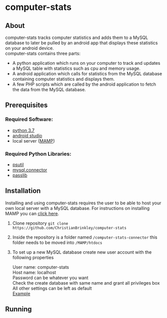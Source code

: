 # computer-stats

## About
computer-stats tracks computer statistics and adds them to a MySQL database to later be pulled by an android app that displays these statistics on your android device.   
computer-stats contains three parts: 
- A python application which runs on your computer to track and updates a MySQL table with statistics such as cpu and memory usage.
- A android application which calls for statistics from the MySQL database containing computer statistics and displays them.
- A few PHP scripts which are called by the android application to fetch the data from the MySQL database.

## Prerequisites

### Required Software:
- [python 3.7](https://www.python.org/downloads/release/python-370/)
- [android studio](https://developer.android.com/studio/)
- local server ([MAMP](https://www.mamp.info/en/))

### Required Python Libraries:
- [psutil](https://psutil.readthedocs.io/en/latest/)
- [mysql.connector](https://dev.mysql.com/doc/connector-python/en/)
- [passlib](https://passlib.readthedocs.io/en/stable/)

## Installation
Installing and using computer-stats requires the user to be able to host your own local server with a MySQL database. For instructions on installing MAMP you can [click here](https://documentation.mamp.info/).
1. Clone repository `git clone https://github.com/ChristianBrinkley/computer-stats`
2. Inside the repository is a folder named `/computer-stats-connector` this folder needs to be moved into `/MAMP/htdocs`
3. To set up a new MySQL database create new user account with the following properties

   User name: computer-stats  
   Host name: localhost  
   Password can be whatever you want  
   Check the create database with same name and grant all privileges box  
   All other settings can be left as default  
   [Example](https://imgur.com/a/iHp8gSY)

## Running
